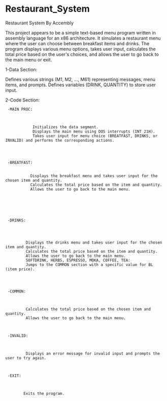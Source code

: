 # Restaurant_System
Restaurant System By Accembly

This project appears to be a simple text-based menu program written in assembly language for an x86 architecture. It simulates a restaurant menu where the user can choose between breakfast items and drinks. The program displays various menu options, takes user input, calculates the total price based on the user's choices, and allows the user to go back to the main menu or exit.

1-Data Section:


Defines various strings (M1, M2, ..., M61) representing messages, menu items, and prompts.
Defines variables (DRINK, QUANTITY) to store user input.



2-Code Section:



     -MAIN PROC:


     
                Initializes the data segment.
                Displays the main menu using DOS interrupts (INT 21H).
                Takes user input for menu choice (BREATFAST, DRINKS, or INVALID) and performs the corresponding actions.



                
     -BREATFAST:

     
               Displays the breakfast menu and takes user input for the chosen item and quantity.
               Calculates the total price based on the item and quantity.
               Allows the user to go back to the main menu.





               
     -DRINKS:



     
             Displays the drinks menu and takes user input for the chosen item and quantity.
             Calculates the total price based on the item and quantity.
             Allows the user to go back to the main menu.
             SOFTDRINK, HERBS, ESPRESSO, MOKA, COFFEE, TEA:
             Jumps to the COMMON section with a specific value for BL (item price).



             
     -COMMON:


     
             Calculates the total price based on the chosen item and quantity.
             Allows the user to go back to the main menu.


             
     -INVALID:


     
             Displays an error message for invalid input and prompts the user to try again.


             
     -EXIT:


     
            Exits the program.
